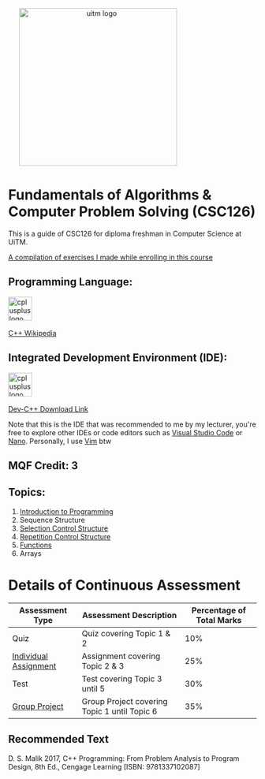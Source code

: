 <div align="center">
  <img src="https://upload.wikimedia.org/wikipedia/en/7/74/Universiti_Teknologi_MARA_logo.svg" height="320" alt="uitm logo"  />
  <img width="137" />
</div>

# Fundamentals of Algorithms & Computer Problem Solving (CSC126)

This is a guide of CSC126 for diploma freshman in Computer Science at UiTM.

[A compilation of exercises I made while enrolling in this course](https://github.com/shahxvi/uitm-cdcs110/tree/753e856f2000413dace510ed333f83134b6dca26/CSC126)

## Programming Language:
<div align="left">
  <img src="https://cdn.jsdelivr.net/gh/devicons/devicon/icons/cplusplus/cplusplus-original.svg" height="48" alt="cplusplus logo"  />
  <img width="48" />
</div>

[C++ Wikipedia](https://en.wikipedia.org/wiki/C++)

## Integrated Development Environment (IDE): 
<div align="left">
  <img src="https://bloodshed.net/data/_uploaded/image/blddevcpp.png" height="48" alt="cplusplus logo"  />
  <img width="48" />
</div>

[Dev-C++ Download Link](https://sourceforge.net/projects/orwelldevcpp/files/Setup%20Releases/Dev-Cpp%205.11%20TDM-GCC%204.9.2%20Setup.exe/download)

Note that this is the IDE that was recommended to me by my lecturer, you're free to explore other IDEs or code editors such as [Visual Studio Code](https://code.visualstudio.com) or [Nano](https://www.nano-editor.org/). Personally, I use [Vim](https://www.vim.org/) btw



## MQF Credit: 3

## Topics:
1. [Introduction to Programming](https://github.com/shahxvi/uitm-cdcs110/blob/753e856f2000413dace510ed333f83134b6dca26/CSC126/W2%20Introduction/Topic%201%20(Slides).pdf)
2. Sequence Structure
3. [Selection Control Structure](https://github.com/shahxvi/uitm-cdcs110/blob/3e63f2c1952c54615f486af1f1bc632712503fa1/CSC126/W5%20%232%20Selection%20Lab%20Module%201/00.%20Selection%20Control%20Structures.pdf)
4. [Repetition Control Structure](https://github.com/shahxvi/uitm-cdcs110/blob/753e856f2000413dace510ed333f83134b6dca26/CSC126/W9%20Repetition%20Class%20Exercise%201/Topic%204%20-%20Control%20Structures%20(Looping).pdf)
5. [Functions](https://github.com/shahxvi/uitm-cdcs110/blob/753e856f2000413dace510ed333f83134b6dca26/CSC126/W10%20Function%20Module%201/Topic%205%20-%20Functions.pdf)
6. Arrays

# Details of Continuous Assessment

| Assessment Type       | Assessment Description                       | Percentage of Total Marks |
| --------------------- | -------------------------------------------- | ------------------------- |
| Quiz                  | Quiz covering Topic 1 & 2                    | 10%                       |
| [Individual Assignment](https://github.com/shahxvi/uitm-cdcs110/tree/753e856f2000413dace510ed333f83134b6dca26/CSC126/W7%20%232%20Assessment%202%20-%20Individual%20Assignment) | Assignment covering Topic 2 & 3              | 25%                       |
| Test                  | Test covering Topic 3 until 5                | 30%                       |
| [Group Project](https://github.com/shahxvi/csc126-group-project)         | Group Project covering Topic 1 until Topic 6 | 35%                       |



## Recommended Text
D. S. Malik 2017, C++ Programming: From Problem Analysis to Program Design, 8th Ed., Cengage Learning [ISBN: 9781337102087]

